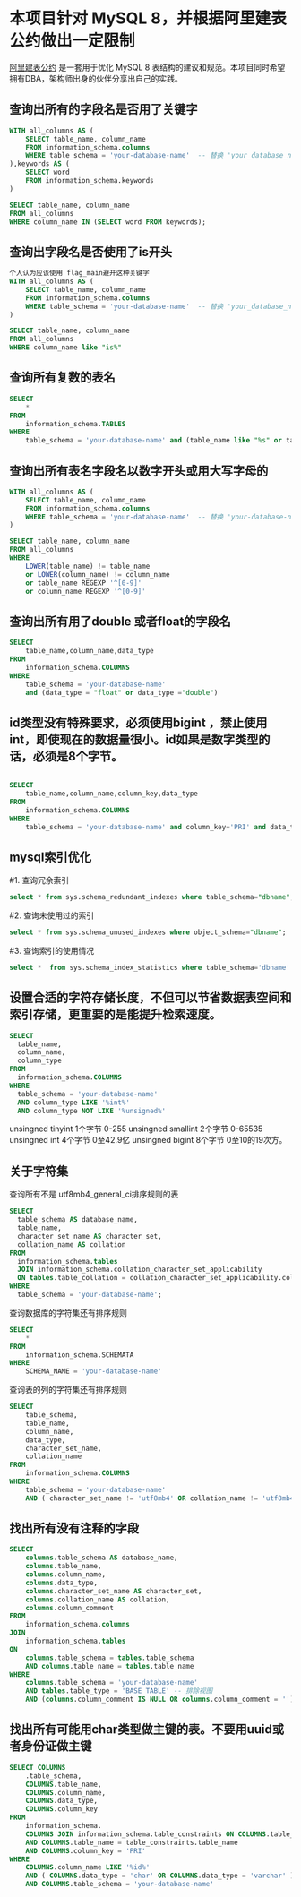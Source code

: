# 本项目针对 MySQL 8，并根据阿里建表公约做出一定限制

[阿里建表公约](https://www.bilibili.com/video/BV1xG411G731) 是一套用于优化 MySQL 8 表结构的建议和规范。本项目同时希望拥有DBA，架构师出身的伙伴分享出自己的实践。

## 查询出所有的字段名是否用了关键字
```sql
WITH all_columns AS (
    SELECT table_name, column_name
    FROM information_schema.columns
    WHERE table_schema = 'your-database-name'  -- 替换 'your_database_name' 为实际数据库名称
),keywords AS (
    SELECT word 
    FROM information_schema.keywords
)

SELECT table_name, column_name
FROM all_columns
WHERE column_name IN (SELECT word FROM keywords);
```
## 查询出字段名是否使用了is开头
```sql
个人认为应该使用 flag_main避开这种关键字
WITH all_columns AS (
    SELECT table_name, column_name
    FROM information_schema.columns
    WHERE table_schema = 'your-database-name'  -- 替换 'your_database_name' 为实际数据库名称
)

SELECT table_name, column_name
FROM all_columns
WHERE column_name like "is%"
```
## 查询所有复数的表名
```sql
SELECT
	* 
FROM
	information_schema.TABLES 
WHERE
	table_schema = 'your-database-name' and (table_name like "%s" or table_name like "%es" or table_name like "%ies");
```

## 查询出所有表名字段名以数字开头或用大写字母的
```sql
WITH all_columns AS (
    SELECT table_name, column_name
    FROM information_schema.columns
    WHERE table_schema = 'your-database-name'  -- 替换 'your-database-name' 为你的数据库名称
)

SELECT table_name, column_name
FROM all_columns
WHERE 
    LOWER(table_name) != table_name  
    or LOWER(column_name) != column_name  
    or table_name REGEXP '^[0-9]' 
    or column_name REGEXP '^[0-9]' 
```

## 查询出所有用了double 或者float的字段名
```sql
SELECT
	table_name,column_name,data_type
FROM
	information_schema.COLUMNS 
WHERE
	table_schema = 'your-database-name'
	and (data_type = "float" or data_type ="double")
```
## id类型没有特殊要求，必须使用bigint ，禁止使用int，即使现在的数据量很小。id如果是数字类型的话，必须是8个字节。
```sql

SELECT
	table_name,column_name,column_key,data_type
FROM
	information_schema.COLUMNS 
WHERE
	table_schema = 'your-database-name' and column_key='PRI' and data_type !='bigint'
```

## mysql索引优化
#1. 查询冗余索引
  ```sql
select * from sys.schema_redundant_indexes where table_schema="dbname";
```
#2. 查询未使用过的索引
  ```sql
select * from sys.schema_unused_indexes where object_schema="dbname";
```
#3. 查询索引的使用情况
  ```sql
select *  from sys.schema_index_statistics where table_schema='dbname'
```

## 设置合适的字符存储长度，不但可以节省数据表空间和索引存储，更重要的是能提升检索速度。
  ```sql
SELECT
    table_name,
    column_name,
    column_type
FROM
    information_schema.COLUMNS 
WHERE
    table_schema = 'your-database-name' 
    AND column_type LIKE '%int%' 
    AND column_type NOT LIKE '%unsigned%'
```
unsingned tinyint 1个字节 0-255
unsingned smallint 2个字节 0-65535
unsingned int 4个字节 0至42.9亿
unsingned bigint 8个字节 0至10的19次方。

## 关于字符集
查询所有不是 utf8mb4_general_ci排序规则的表
  ```sql
SELECT 
    table_schema AS database_name,
    table_name,
    character_set_name AS character_set,
    collation_name AS collation
FROM 
    information_schema.tables
    JOIN information_schema.collation_character_set_applicability 
    ON tables.table_collation = collation_character_set_applicability.collation_name
WHERE 
    table_schema = 'your-database-name';
```
查询数据库的字符集还有排序规则
```sql
SELECT
	* 
FROM
	information_schema.SCHEMATA 
WHERE
	SCHEMA_NAME = 'your-database-name'
```
查询表的列的字符集还有排序规则
```sql
SELECT
	table_schema,
	table_name,
	column_name,
	data_type,
	character_set_name,
	collation_name 
FROM
	information_schema.COLUMNS 
WHERE
	table_schema = 'your-database-name' 
	AND ( character_set_name != 'utf8mb4' OR collation_name != 'utf8mb4_general_ci' );
```

## 找出所有没有注释的字段
```sql
SELECT 
    columns.table_schema AS database_name,
    columns.table_name,
    columns.column_name,
    columns.data_type,
    columns.character_set_name AS character_set,
    columns.collation_name AS collation,
    columns.column_comment
FROM 
    information_schema.columns
JOIN 
    information_schema.tables 
ON 
    columns.table_schema = tables.table_schema 
    AND columns.table_name = tables.table_name
WHERE 
    columns.table_schema = 'your-database-name'
    AND tables.table_type = 'BASE TABLE' -- 排除视图
    AND (columns.column_comment IS NULL OR columns.column_comment = ''); -- 没有注释的字段
```
## 找出所有可能用char类型做主键的表。不要用uuid或者身份证做主键
```sql
SELECT COLUMNS
	.table_schema,
	COLUMNS.table_name,
	COLUMNS.column_name,
	COLUMNS.data_type,
	COLUMNS.column_key 
FROM
	information_schema.
	COLUMNS JOIN information_schema.table_constraints ON COLUMNS.table_schema = table_constraints.table_schema 
	AND COLUMNS.table_name = table_constraints.table_name 
	AND COLUMNS.column_key = 'PRI' 
WHERE
	COLUMNS.column_name LIKE '%id%' 
	AND ( COLUMNS.data_type = 'char' OR COLUMNS.data_type = 'varchar' ) 
	AND COLUMNS.table_schema = 'your-database-name'
```
